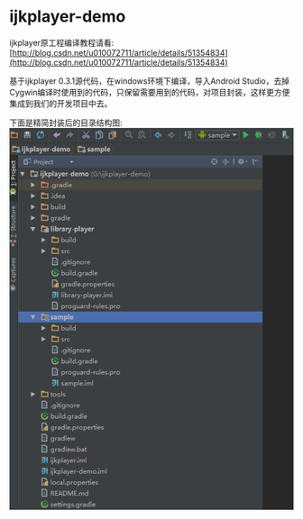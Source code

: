 # ijkplayer-demo

 ijkplayer原工程编译教程请看:[http://blog.csdn.net/u010072711/article/details/51354834](http://blog.csdn.net/u010072711/article/details/51354834)

 基于ijkplayer 0.3.1源代码，在windows环境下编译，导入Android Studio，去掉Cygwin编译时使用到的代码，只保留需要用到的代码，对项目封装，这样更方便集成到我们的开发项目中去。
 
 下面是精简封装后的目录结构图:
 ![工程结构图](./66.png)

  
